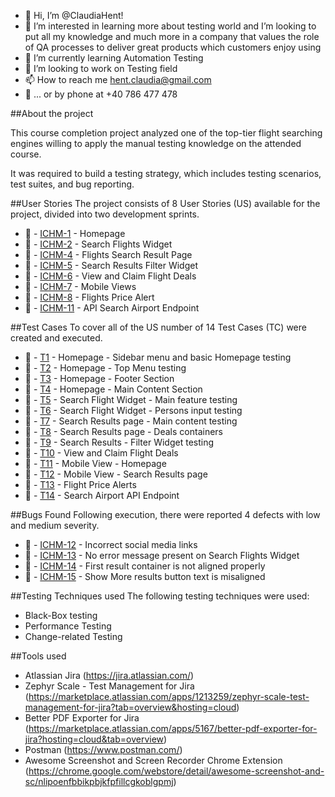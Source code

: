 - 👋 Hi, I’m @ClaudiaHent!
- 👀 I’m interested in learning more about testing world and I’m looking to put all my knowledge and much more in a company that values the role of QA processes to deliver great products which customers enjoy using
- 🌱 I’m currently learning Automation Testing
- 💞️ I’m looking to work on Testing field
- 📫 How to reach me hent.claudia@gmail.com
- 🤙 ... or by phone at +40 786 477 478

##About the project

This course completion project analyzed one of the top-tier flight searching engines willing to apply the manual testing knowledge on the attended course.

It was required to build a testing strategy, which includes testing scenarios, test suites, and bug reporting.

##User Stories
The project consists of 8 User Stories (US) available for the project, divided into two development sprints.

- 📗 - [ICHM-1](MomondoWebsiteProject\ICHM-1\user-story-ICHM-1.pdf) - Homepage
- 📗 - [ICHM-2](MomondoWebsiteProject\ICHM-2\user-story-ICHM-2.pdf) - Search Flights Widget
- 📗 - [ICHM-4](MomondoWebsiteProject\ICHM-4\user-story-ICHM-4.pdf) - Flights Search Result Page
- 📗 - [ICHM-5](MomondoWebsiteProject\ICHM-5\user-story-ICHM-5.pdf) - Search Results Filter Widget
- 📗 - [ICHM-6](MomondoWebsiteProject\ICHM-6\user-story-ICHM-6.pdf) - View and Claim Flight Deals
- 📗 - [ICHM-7](MomondoWebsiteProject\ICHM-7\user-story-ICHM-7.pdf) - Mobile Views
- 📗 - [ICHM-8](MomondoWebsiteProject\ICHM-8\user-story-ICHM-8.pdf) - Flights Price Alert
- 📗 - [ICHM-11](MomondoWebsiteProject\ICHM-11\user-story-ICHM-11.pdf) - API Search Airport Endpoint


##Test Cases
To cover all of the US number of 14 Test Cases (TC) were created and executed.

- 🧪 - [T1](MomondoWebsiteProject\ICHM-1\test-case-ICHM-T1.pdf) - Homepage - Sidebar menu and basic Homepage testing
- 🧪 - [T2](MomondoWebsiteProject\ICHM-1\test-case-ICHM-T2.pdf) - Homepage - Top Menu testing
- 🧪 - [T3](MomondoWebsiteProject\ICHM-1\test-case-ICHM-T3.pdf) - Homepage - Footer Section
- 🧪 - [T4](MomondoWebsiteProject\ICHM-1\test-case-ICHM-T4.pdf) - Homepage - Main Content Section
- 🧪 - [T5](MomondoWebsiteProject\ICHM-2\test-case-ICHM-T5.pdf) - Search Flight Widget - Main feature testing
- 🧪 - [T6](MomondoWebsiteProject\ICHM-2\test-case-ICHM-T6.pdf) - Search Flight Widget - Persons input testing
- 🧪 - [T7](MomondoWebsiteProject\ICHM-4\test-case-ICHM-T7.pdf) - Search Results page - Main content testing
- 🧪 - [T8](MomondoWebsiteProject\ICHM-4\test-case-ICHM-T8.pdf) - Search Results page - Deals containers
- 🧪 - [T9](MomondoWebsiteProject\ICHM-5\test-case-ICHM-T9.pdf) - Search Results - Filter Widget testing
- 🧪 - [T10](MomondoWebsiteProject\ICHM-6\test-case-ICHM-T10.pdf) - View and Claim Flight Deals
- 🧪 - [T11](MomondoWebsiteProject\ICHM-7\test-case-ICHM-T11.pdf) - Mobile View - Homepage
- 🧪 - [T12](MomondoWebsiteProject\ICHM-7\test-case-ICHM-T12.pdf) - Mobile View - Search Results page
- 🧪 - [T13](MomondoWebsiteProject\ICHM-8\test-case-ICHM-T13.pdf) - Flight Price Alerts
- 🧪 - [T14](MomondoWebsiteProject\ICHM-11\test-case-ICHM-T14.pdf) - Search Airport API Endpoint


##Bugs Found
Following execution, there were reported 4 defects with low and medium severity. 

- 🐞 - [ICHM-12](MomondoWebsiteProject\ICHM-1\bug-report-ICHM-12.pdf) - Incorrect social media links
- 🐞 - [ICHM-13](MomondoWebsiteProject\ICHM-2\bug-report-ICHM-13.pdf) - No error message present on Search Flights Widget
- 🐞 - [ICHM-14](MomondoWebsiteProject\ICHM-4\bug-report-ICHM-14.pdf) - First result container is not aligned properly
- 🐞 - [ICHM-15](MomondoWebsiteProject\ICHM-4\bug-report-ICHM-15.pdf) - Show More results button text is misaligned

##Testing Techniques used
The following testing techniques were used:
- Black-Box testing
- Performance Testing
- Change-related Testing

##Tools used
- Atlassian Jira (https://jira.atlassian.com/)
- Zephyr Scale - Test Management for Jira (https://marketplace.atlassian.com/apps/1213259/zephyr-scale-test-management-for-jira?tab=overview&hosting=cloud)
- Better PDF Exporter for Jira (https://marketplace.atlassian.com/apps/5167/better-pdf-exporter-for-jira?hosting=cloud&tab=overview)
- Postman (https://www.postman.com/)
- Awesome Screenshot and Screen Recorder Chrome Extension (https://chrome.google.com/webstore/detail/awesome-screenshot-and-sc/nlipoenfbbikpbjkfpfillcgkoblgpmj)